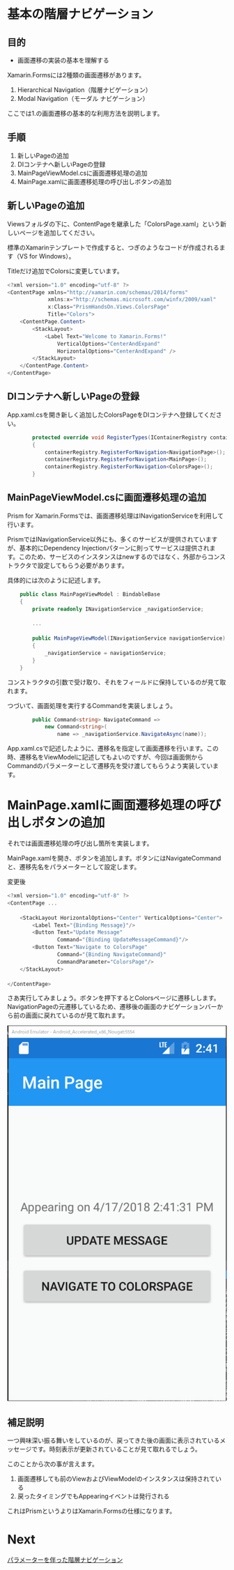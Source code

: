 # 基本の階層ナビゲーション

## 目的

* 画面遷移の実装の基本を理解する

Xamarin.Formsには2種類の画面遷移があります。

1. Hierarchical Navigation（階層ナビゲーション）  
2. Modal Navigation（モーダル ナビゲーション）  

ここでは1.の画面遷移の基本的な利用方法を説明します。

## 手順

1. 新しいPageの追加  
2. DIコンテナへ新しいPageの登録  
3. MainPageViewModel.csに画面遷移処理の追加  
4. MainPage.xamlに画面遷移処理の呼び出しボタンの追加

## 新しいPageの追加

Viewsフォルダの下に、ContentPageを継承した「ColorsPage.xaml」という新しいページを追加してください。

標準のXamarinテンプレートで作成すると、つぎのようなコードが作成されるます（VS for Windows）。

Titleだけ追加でColorsに変更しています。

```cs
<?xml version="1.0" encoding="utf-8" ?>
<ContentPage xmlns="http://xamarin.com/schemas/2014/forms"
             xmlns:x="http://schemas.microsoft.com/winfx/2009/xaml"
             x:Class="PrismHandsOn.Views.ColorsPage"
             Title="Colors">
    <ContentPage.Content>
        <StackLayout>
            <Label Text="Welcome to Xamarin.Forms!"
                VerticalOptions="CenterAndExpand" 
                HorizontalOptions="CenterAndExpand" />
        </StackLayout>
    </ContentPage.Content>
</ContentPage>
```

## DIコンテナへ新しいPageの登録  

App.xaml.csを開き新しく追加したColorsPageをDIコンテナへ登録してください。

```cs
        protected override void RegisterTypes(IContainerRegistry containerRegistry)
        {
            containerRegistry.RegisterForNavigation<NavigationPage>();
            containerRegistry.RegisterForNavigation<MainPage>();
            containerRegistry.RegisterForNavigation<ColorsPage>();
        }
```

## MainPageViewModel.csに画面遷移処理の追加  

Prism for Xamarin.Formsでは、画面遷移処理はINavigationServiceを利用して行います。

PrismではINavigationService以外にも、多くのサービスが提供されていますが、基本的にDependency Injectionパターンに則ってサービスは提供されます。このため、サービスのインスタンスはnewするのではなく、外部からコンストラクタで設定してもらう必要があります。

具体的には次のように記述します。

```cs
    public class MainPageViewModel : BindableBase
    {
        private readonly INavigationService _navigationService;

        ...

        public MainPageViewModel(INavigationService navigationService)
        {
            _navigationService = navigationService;
        }
    }

```

コンストラクタの引数で受け取り、それをフィールドに保持しているのが見て取れます。

つづいて、画面処理を実行するCommandを実装しましょう。

```cs
        public Command<string> NavigateCommand => 
            new Command<string>(
                name => _navigationService.NavigateAsync(name));
```

App.xaml.csで記述したように、遷移名を指定して画面遷移を行います。この時、遷移名をViewModelに記述してもよいのですが、今回は画面側からCommandのパラメーターとして遷移先を受け渡してもらうよう実装しています。

# MainPage.xamlに画面遷移処理の呼び出しボタンの追加

それでは画面遷移処理の呼び出し箇所を実装します。

MainPage.xamlを開き、ボタンを追加します。ボタンにはNavigateCommandと、遷移先名をパラメーターとして設定します。

変更後
```cs
<?xml version="1.0" encoding="utf-8" ?>
<ContentPage ...

    <StackLayout HorizontalOptions="Center" VerticalOptions="Center">
        <Label Text="{Binding Message}"/>
        <Button Text="Update Message"
                Command="{Binding UpdateMessageCommand}"/>
        <Button Text="Navigate to ColorsPage"
                Command="{Binding NavigateCommand}"
                CommandParameter="ColorsPage"/>
    </StackLayout>

</ContentPage>
```

さあ実行してみましょう。ボタンを押下するとColorsページに遷移しします。NavigationPageの元遷移しているため、遷移後の画面のナビゲーションバーから前の画面に戻れているのが見て取れます。

![](assets/06-02-01.gif)

## 補足説明

一つ興味深い振る舞いをしているのが、戻ってきた後の画面に表示されているメッセージです。時刻表示が更新されていることが見て取れるでしょう。

このことから次の事が言えます。

1. 画面遷移しても前のViewおよびViewModelのインスタンスは保持されている  
2. 戻ったタイミングでもAppearingイベントは発行される

これはPrismというよりはXamarin.Formsの仕様になります。

# Next

[パラメーターを伴った階層ナビゲーション](06-03-パラメーターを伴った階層ナビゲーション.md)  